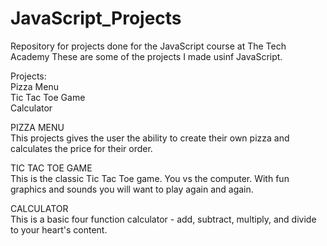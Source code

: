 # JavaScript_Projects
 Repository for projects done for the JavaScript course at The Tech Academy
These are some of the projects I made usinf JavaScript.

Projects:
<br>Pizza Menu
<br>Tic Tac Toe Game
<br>Calculator

PIZZA MENU
<br>This projects gives the user the ability to create their own pizza and calculates the price for their order.

TIC TAC TOE GAME
<br>This is the classic Tic Tac Toe game. You vs the computer. With fun graphics and sounds you will want to play again and again.

CALCULATOR
<br>This is a basic four function calculator - add, subtract, multiply, and divide to your heart's content.
